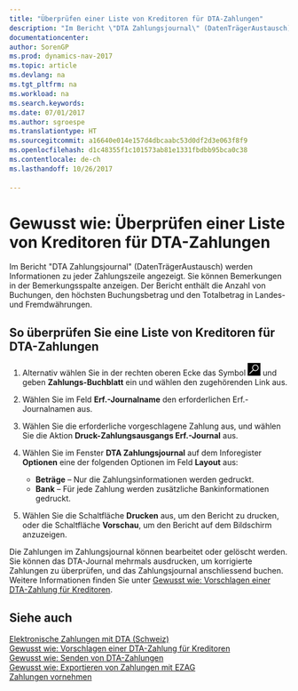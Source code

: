 ```yaml
---
title: "Überprüfen einer Liste von Kreditoren für DTA-Zahlungen"
description: "Im Bericht \"DTA Zahlungsjournal\" (DatenTrägerAustausch) werden Informationen zu jeder Zahlungszeile angezeigt. Sie können Bemerkungen in der Bemerkungsspalte anzeigen. Der Bericht enthält die Anzahl von Buchungen, den höchsten Buchungsbetrag und den Totalbetrag in Landes- und Fremdwährungen."
documentationcenter: 
author: SorenGP
ms.prod: dynamics-nav-2017
ms.topic: article
ms.devlang: na
ms.tgt_pltfrm: na
ms.workload: na
ms.search.keywords: 
ms.date: 07/01/2017
ms.author: sgroespe
ms.translationtype: HT
ms.sourcegitcommit: a16640e014e157d4dbcaabc53d0df2d3e063f8f9
ms.openlocfilehash: d1c48355f1c101573ab81e1331fbdbb95bca0c38
ms.contentlocale: de-ch
ms.lasthandoff: 10/26/2017

---
```

# <a name="how-to-verify-a-list-of-vendors-for-dta-payments"></a>Gewusst wie: Überprüfen einer Liste von Kreditoren für DTA-Zahlungen
Im Bericht "DTA Zahlungsjournal" (DatenTrägerAustausch) werden Informationen zu jeder Zahlungszeile angezeigt. Sie können Bemerkungen in der Bemerkungsspalte anzeigen. Der Bericht enthält die Anzahl von Buchungen, den höchsten Buchungsbetrag und den Totalbetrag in Landes- und Fremdwährungen.  

## <a name="to-verify-a-list-of-vendors-for-dta-payments"></a>So überprüfen Sie eine Liste von Kreditoren für DTA-Zahlungen  

1.  Alternativ wählen Sie in der rechten oberen Ecke das Symbol ![Nach Seite oder Bericht suchen](../../media/ui-search/search_small.png "Nach Seite oder Bericht suchen") und geben **Zahlungs-Buchblatt** ein und wählen den zugehörenden Link aus.  
2.  Wählen Sie im Feld **Erf.-Journalname** den erforderlichen Erf.-Journalnamen aus.  
3.  Wählen Sie die erforderliche vorgeschlagene Zahlung aus, und wählen Sie die Aktion **Druck-Zahlungsausgangs Erf.-Journal** aus.  
4.  Wählen Sie im Fenster **DTA Zahlungsjournal** auf dem Inforegister **Optionen** eine der folgenden Optionen im Feld **Layout** aus:  

    - **Beträge** – Nur die Zahlungsinformationen werden gedruckt.  
    - **Bank** – Für jede Zahlung werden zusätzliche Bankinformationen gedruckt.  

5.  Wählen Sie die Schaltfläche **Drucken** aus, um den Bericht zu drucken, oder die Schaltfläche **Vorschau**, um den Bericht auf dem Bildschirm anzuzeigen.  

Die Zahlungen im Zahlungsjournal können bearbeitet oder gelöscht werden. Sie können das DTA-Journal mehrmals ausdrucken, um korrigierte Zahlungen zu überprüfen, und das Zahlungsjournal anschliessend buchen. Weitere Informationen finden Sie unter [Gewusst wie: Vorschlagen einer DTA-Zahlung für Kreditoren](how-to-suggest-dta-payment-for-vendors.md).  

## <a name="see-also"></a>Siehe auch  
 [Elektronische Zahlungen mit DTA (Schweiz)](swiss-electronic-payments-using-dta.md)   
 [Gewusst wie: Vorschlagen einer DTA-Zahlung für Kreditoren](how-to-suggest-dta-payment-for-vendors.md)   
 [Gewusst wie: Senden von DTA-Zahlungen](how-to-submit-dta-payments.md)   
 [Gewusst wie: Exportieren von Zahlungen mit EZAG](how-to-export-payments-using-ezag.md)   
 [Zahlungen vornehmen](../../payables-make-payments.md)


